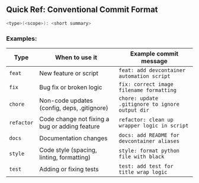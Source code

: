 ## Quick Ref: Conventional Commit Format

```bash
<type>(<scope>): <short summary>
```

### Examples:

|Type|When to use it|Example commit message|
|---|---|---|
|`feat`|New feature or script|`feat: add devcontainer automation script`|
|`fix`|Bug fix or broken logic|`fix: correct image filename formatting`|
|`chore`|Non-code updates (config, deps, .gitignore)|`chore: update .gitignore to ignore output dir`|
|`refactor`|Code change not fixing a bug or adding feature|`refactor: clean up wrapper logic in script`|
|`docs`|Documentation changes|`docs: add README for devcontainer aliases`|
|`style`|Code style (spacing, linting, formatting)|`style: format python file with black`|
|`test`|Adding or fixing tests|`test: add test for title wrap logic`|